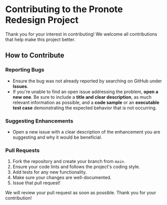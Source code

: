# Contributing to the Pronote Redesign Project

Thank you for your interest in contributing! We welcome all contributions that help make this project better.

## How to Contribute

### Reporting Bugs
* Ensure the bug was not already reported by searching on GitHub under **Issues**.
* If you're unable to find an open issue addressing the problem, **open a new one**. Be sure to include a **title and clear description**, as much relevant information as possible, and a **code sample** or an **executable test case** demonstrating the expected behavior that is not occurring.

### Suggesting Enhancements
* Open a new issue with a clear description of the enhancement you are suggesting and why it would be beneficial.

### Pull Requests
1.  Fork the repository and create your branch from `main`.
2.  Ensure your code lints and follows the project's coding style.
3.  Add tests for any new functionality.
4.  Make sure your changes are well-documented.
5.  Issue that pull request!

We will review your pull request as soon as possible. Thank you for your contribution!
